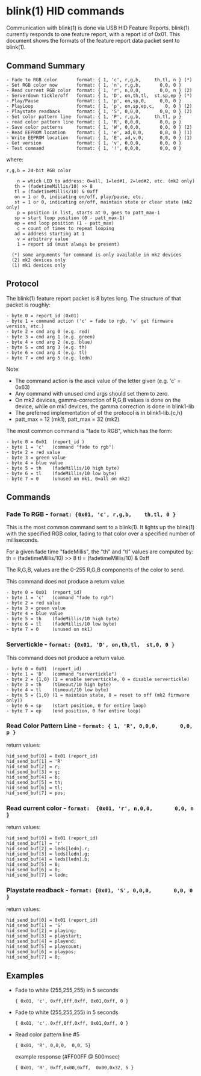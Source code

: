 blink(1) HID commands
=====================

Communication with blink(1) is done via USB HID Feature Reports.
blink(1) currently responds to one feature report, with a report id of 0x01.
This document shows the formats of the feature report data packet sent to blink(1).


## Command Summary ##

    - Fade to RGB color       format: { 1, 'c', r,g,b,     th,tl, n } (*)
    - Set RGB color now       format: { 1, 'n', r,g,b,       0,0, 0 } 
    - Read current RGB color  format: { 1, 'r', n,0,0,       0,0, n } (2)
    - Serverdown tickle/off   format: { 1, 'D', on,th,tl,  st,sp,ep } (*)
    - Play/Pause              format: { 1, 'p', on,sp,0,     0,0, 0 }
    - PlayLoop                format: { 1, 'p', on,sp,ep,c,    0, 0 } (2)
    - Playstate readback      format: { 1, 'S', 0,0,0,       0,0, 0 } (2)
    - Set color pattern line  format: { 1, 'P', r,g,b,     th,tl, p }
    - read color pattern line format: { 1, 'R', 0,0,0,       0,0, p }
    - Save color patterns     format: { 1, 'W', 0,0,0,       0,0, 0 } (2)
    - Read EEPROM location    format: { 1, 'e', ad,0,0,      0,0, 0 } (1)
    - Write EEPROM location   format: { 1, 'E', ad,v,0,      0,0, 0 } (1)
    - Get version             format: { 1, 'v', 0,0,0,       0,0, 0 }
    - Test command            format: { 1, '!', 0,0,0,       0,0, 0 }

where:

    r,g,b = 24-bit RGB color
    
        n = which LED to address: 0=all, 1=led#1, 2=led#2, etc. (mk2 only)
       th = (fadetimeMillis/10) >> 8
       tl = (fadetimeMillis/10) & 0xff
       on = 1 or 0, indicating on/off, play/pause, etc.
       st = 1 or 0, indicating on/off, maintain state or clear state (mk2 only)
        p = position in list, starts at 0, goes to patt_max-1 
       sp = start loop position (0 - patt_max-1)
       ep = end loop position (1 - patt_max)
        c = count of times to repeat looping
       ad = address starting at 1
        v = arbitrary value
        1 = report id (must always be present)

      (*) some arguments for command is only available in mk2 devices
      (2) mk2 devices only
      (1) mk1 devices only


Protocol
--------

The blink(1) feature report packet is 8 bytes long.
The structure of that packet is roughly:

    - byte 0 = report_id (0x01)
    - byte 1 = command action ('c' = fade to rgb, 'v' get firmware version, etc.)
    - byte 2 = cmd arg 0 (e.g. red)
    - byte 3 = cmd arg 1 (e.g. green)
    - byte 4 = cmd arg 2 (e.g. blue)
    - byte 5 = cmd arg 3 (e.g. th)
    - byte 6 = cmd arg 4 (e.g. tl)
    - byte 7 = cmd arg 5 (e.g. ledn)

Note:

- The command action is the ascii value of the letter given (e.g. 'c' = 0x63)
- Any command with unused cmd args should set them to zero.
- On mk2 devices, gamma-correction of R,G,B values is done on the device,
  while on mk1 devices, the gamma correction is done in blink1-lib
- The preferred implementation of of the protocol is in blink1-lib.{c,h}
- patt_max = 12 (mk1), patt_max = 32 (mk2)

The most common command is "fade to RGB", which has the form:

    - byte 0 = 0x01  (report_id )
    - byte 1 = 'c'   (command "fade to rgb")
    - byte 2 = red value
    - byte 3 = green value
    - byte 4 = blue value
    - byte 5 = th    (fadeMillis/10 high byte)
    - byte 6 = tl    (fadeMillis/10 low byte)
    - byte 7 = 0     (unused on mk1, 0=all on mk2) 


Commands
--------

### Fade To RGB - `format: {0x01, 'c', r,g,b,    th,tl, 0 }`

This is the most common command sent to a blink(1).
It lights up the blink(1) with the specified RGB color,
fading to that color over a specified number of milliseconds.

For a given fade time "fadeMillis", the "th" and "tl" values are computed by:
    th = (fadetimeMillis/10) >> 8
    tl = (fadetimeMillis/10) & 0xff

The R,G,B, values are the 0-255 R,G,B components of the color to send.

This command does not produce a return value.

    - byte 0 = 0x01  (report_id)
    - byte 1 = 'c'   (command "fade to rgb")
    - byte 2 = red value
    - byte 3 = green value
    - byte 4 = blue value
    - byte 5 = th    (fadeMillis/10 high byte)
    - byte 6 = tl    (fadeMillis/10 low byte)
    - byte 7 = 0     (unused on mk1)

### Servertickle - `format: {0x01, 'D', on,th,tl,  st,0, 0 }`

This command does not produce a return value.

    - byte 0 = 0x01  (report_id)
    - byte 1 = 'D'   (command "servertickle")
    - byte 2 = {1,0} (1 = enable servertickle, 0 = disable servertickle)
    - byte 3 = th    (timeout/10 high byte)
    - byte 4 = tl    (timeout/10 low byte)
    - byte 5 = {1,0} (1 = maintain state, 0 = reset to off (mk2 firmware only))
    - byte 6 = sp    (start position, 0 for entire loop)
    - byte 7 = ep    (end position, 0 for entire loop)

### Read Color Pattern Line - `format: { 1, 'R', 0,0,0,       0,0, p }`

return values:

    hid_send_buf[0] = 0x01 (report_id)
    hid_send_buf[1] = 'R'
    hid_send_buf[2] = r;
    hid_send_buf[3] = g;
    hid_send_buf[4] = b;
    hid_send_buf[5] = th;
    hid_send_buf[6] = tl;
    hid_send_buf[7] = pos;


### Read current color - `format:  {0x01, 'r', n,0,0,       0,0, n }` 

return values:

    hid_send_buf[0] = 0x01 (report_id)
    hid_send_buf[1] = 'r'
    hid_send_buf[2] = leds[ledn].r;
    hid_send_buf[3] = leds[ledn].g;
    hid_send_buf[4] = leds[ledn].b;
    hid_send_buf[5] = 0;
    hid_send_buf[6] = 0;
    hid_send_buf[7] = ledn;


### Playstate readback - `format: {0x01, 'S', 0,0,0,       0,0, 0 }` 

return values:
    
    hid_send_buf[0] = 0x01 (report_id)
    hid_send_buf[1] = 'S'
    hid_send_buf[2] = playing;
    hid_send_buf[3] = playstart;
    hid_send_buf[4] = playend;
    hid_send_buf[5] = playcount;
    hid_send_buf[6] = playpos;
    hid_send_buf[7] = 0;
        


Examples
--------

* Fade to white (255,255,255) in 5 seconds

  `{ 0x01, 'c', 0xff,0ff,0xff, 0x01,0xff, 0 }`


* Fade to white (255,255,255) in 5 seconds

  `{ 0x01, 'c', 0xff,0ff,0xff, 0x01,0xff, 0 }`

* Read color pattern line #5

  `{ 0x01, 'R', 0,0,0,  0,0, 5}`

  example response (#FF00FF @ 500msec)

  `{ 0x01, 'R', 0xff,0x00,0xff,  0x00,0x32, 5 }`


